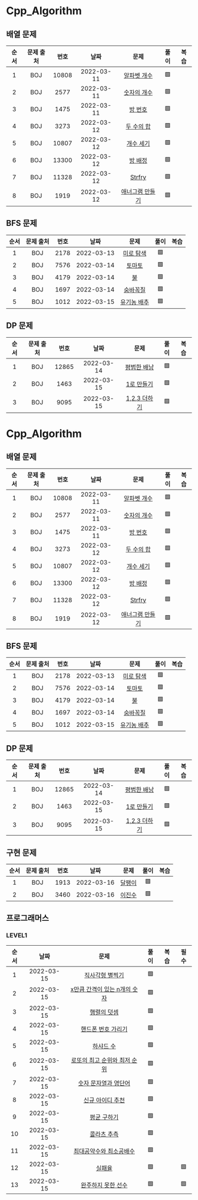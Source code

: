 # Cpp_Algorithm

## 배열 문제
| 순서 | 문제 출처|번호| 날짜     | 문제      | 풀이  | 복습  |
| :--------:| :--------: |:--------: | :--------: | :--------: | :-------: | :-------: |
|1| BOJ     | 10808     |2022-03-11|[알파벳 개수](https://www.acmicpc.net/problem/10808) |🟩||
|2| BOJ     | 2577     |2022-03-11|[숫자의 개수](https://www.acmicpc.net/problem/2577) |🟩||
|3| BOJ     | 1475     |2022-03-11|[방 번호](https://www.acmicpc.net/problem/1475) |🟩||
|4| BOJ     | 3273     |2022-03-12|[두 수의 합](https://www.acmicpc.net/problem/3273) |🟩||
|5| BOJ     | 10807     |2022-03-12|[개수 세기](https://www.acmicpc.net/problem/10807) |🟩||
|6| BOJ     | 13300     |2022-03-12|[방 배정](https://www.acmicpc.net/problem/13300) |🟩||
|7| BOJ     | 11328     |2022-03-12|[Strfry](https://www.acmicpc.net/problem/11328) |🟩||
|8| BOJ     | 1919     |2022-03-12|[애너그램 만들기](https://www.acmicpc.net/problem/1919) |🟩||


## BFS 문제
| 순서 | 문제 출처|번호| 날짜     | 문제      | 풀이  | 복습  |
| :--------:| :--------: |:--------: | :--------: | :--------: | :-------: | :-------: |
|1| BOJ     | 2178     |2022-03-13|[미로 탐색](https://www.acmicpc.net/problem/2178) |🟩||
|2| BOJ     | 7576     |2022-03-14|[토마토](https://www.acmicpc.net/problem/7576) |🟩||
|3| BOJ     | 4179     |2022-03-14|[불](https://www.acmicpc.net/problem/4179) |🟩||
|4| BOJ     | 1697     |2022-03-14|[숨바꼭질](https://www.acmicpc.net/problem/1697) |🟩||
|5| BOJ     | 1012     |2022-03-15|[유기농 배추](https://www.acmicpc.net/problem/1012) |🟩||

## DP 문제
| 순서 | 문제 출처|번호| 날짜     | 문제      | 풀이  | 복습  |
| :--------:| :--------: |:--------: | :--------: | :--------: | :-------: | :-------: |
|1| BOJ     | 12865     |2022-03-14|[평범한 배낭](https://www.acmicpc.net/problem/12865) |🟩||
|2| BOJ     | 1463     |2022-03-15|[1로 만들기](https://www.acmicpc.net/problem/1463) |🟩||
|3| BOJ     | 9095     |2022-03-15|[1,2,3 더하기](https://www.acmicpc.net/problem/9095) |🟩||

# Cpp_Algorithm

## 배열 문제
| 순서 | 문제 출처|번호| 날짜     | 문제      | 풀이  | 복습  |
| :--------:| :--------: |:--------: | :--------: | :--------: | :-------: | :-------: |
|1| BOJ     | 10808     |2022-03-11|[알파벳 개수](https://www.acmicpc.net/problem/10808) |🟩||
|2| BOJ     | 2577     |2022-03-11|[숫자의 개수](https://www.acmicpc.net/problem/2577) |🟩||
|3| BOJ     | 1475     |2022-03-11|[방 번호](https://www.acmicpc.net/problem/1475) |🟩||
|4| BOJ     | 3273     |2022-03-12|[두 수의 합](https://www.acmicpc.net/problem/3273) |🟩||
|5| BOJ     | 10807     |2022-03-12|[개수 세기](https://www.acmicpc.net/problem/10807) |🟩||
|6| BOJ     | 13300     |2022-03-12|[방 배정](https://www.acmicpc.net/problem/13300) |🟩||
|7| BOJ     | 11328     |2022-03-12|[Strfry](https://www.acmicpc.net/problem/11328) |🟩||
|8| BOJ     | 1919     |2022-03-12|[애너그램 만들기](https://www.acmicpc.net/problem/1919) |🟩||


## BFS 문제
| 순서 | 문제 출처|번호| 날짜     | 문제      | 풀이  | 복습  |
| :--------:| :--------: |:--------: | :--------: | :--------: | :-------: | :-------: |
|1| BOJ     | 2178     |2022-03-13|[미로 탐색](https://www.acmicpc.net/problem/2178) |🟩||
|2| BOJ     | 7576     |2022-03-14|[토마토](https://www.acmicpc.net/problem/7576) |🟩||
|3| BOJ     | 4179     |2022-03-14|[불](https://www.acmicpc.net/problem/4179) |🟩||
|4| BOJ     | 1697     |2022-03-14|[숨바꼭질](https://www.acmicpc.net/problem/1697) |🟩||
|5| BOJ     | 1012     |2022-03-15|[유기농 배추](https://www.acmicpc.net/problem/1012) |🟩||

## DP 문제
| 순서 | 문제 출처|번호| 날짜     | 문제      | 풀이  | 복습  |
| :--------:| :--------: |:--------: | :--------: | :--------: | :-------: | :-------: |
|1| BOJ     | 12865     |2022-03-14|[평범한 배낭](https://www.acmicpc.net/problem/12865) |🟩||
|2| BOJ     | 1463     |2022-03-15|[1로 만들기](https://www.acmicpc.net/problem/1463) |🟩||
|3| BOJ     | 9095     |2022-03-15|[1,2,3 더하기](https://www.acmicpc.net/problem/9095) |🟩||

## 구현 문제
| 순서 | 문제 출처|번호| 날짜     | 문제      | 풀이  | 복습  |
| :--------:| :--------: |:--------: | :--------: | :--------: | :-------: | :-------: |
|1| BOJ     | 1913     |2022-03-16|[달팽이](https://www.acmicpc.net/problem/1913) |🟩||
|2| BOJ     | 3460     |2022-03-16|[이진수](https://www.acmicpc.net/problem/3460) |🟩||


## 프로그래머스
### LEVEL1
| 순서 | 날짜     | 문제      | 풀이  | 복습  | 필수 |
| :--------:| :--------: |:--------: | :--------: | :--------: |:--------: |
|1|2022-03-15|[직사각형 별찍기](https://programmers.co.kr/learn/courses/30/lessons/12969?language=cpp) |🟩|||
|2|2022-03-15|[x만큼 간격이 있는 n개의 숫자](https://programmers.co.kr/learn/courses/30/lessons/12954?language=cpp) |🟩|||
|3|2022-03-15|[행렬의 덧셈](https://programmers.co.kr/learn/courses/30/lessons/12950?language=cpp) |🟩|||
|4|2022-03-15|[핸드폰 번호 가리기](https://programmers.co.kr/learn/courses/30/lessons/12948) |🟩|||
|5|2022-03-15|[하샤드 수](https://programmers.co.kr/learn/courses/30/lessons/12947) |🟩|||
|6|2022-03-15|[로또의 최고 순위와 최저 순위](https://programmers.co.kr/learn/courses/30/lessons/77484?language=cpp) |🟩|||
|7|2022-03-15|[숫자 문자열과 영단어](https://programmers.co.kr/learn/courses/30/lessons/81301) |🟩|||
|8|2022-03-15|[신규 아이디 추천](https://programmers.co.kr/learn/courses/30/lessons/72410?language=cpp) |🟩|||
|9|2022-03-15|[평균 구하기](https://programmers.co.kr/learn/courses/30/lessons/12944) |🟩|||
|10|2022-03-15|[콜라츠 추측](https://programmers.co.kr/learn/courses/30/lessons/12943) |🟩|||
|11|2022-03-15|[최대공약수와 최소공배수](https://programmers.co.kr/learn/courses/30/lessons/12940) |🟩|||
|12|2022-03-15|[실패율](https://programmers.co.kr/learn/courses/30/lessons/42889?language=cpp) |🟩||🟩|
|13|2022-03-15|[완주하지 못한 선수](https://programmers.co.kr/learn/courses/30/lessons/42576) |🟩||🟩|
